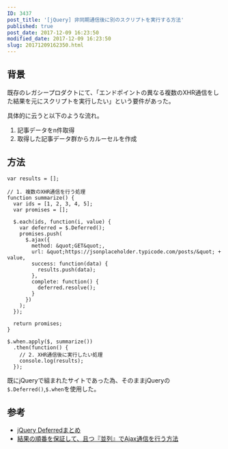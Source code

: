 ```yaml
---
ID: 3437
post_title: '[jQuery] 非同期通信後に別のスクリプトを実行する方法'
published: true
post_date: 2017-12-09 16:23:50
modified_date: 2017-12-09 16:23:50
slug: 20171209162350.html
---
```

## 背景

既存のレガシープロダクトにて、「エンドポイントの異なる複数のXHR通信をした結果を元にスクリプトを実行したい」という要件があった。

具体的に云うと以下のような流れ。

1. 記事データをn件取得
2. 取得した記事データ群からカルーセルを作成

<!--more-->

## 方法

```language-javascript
var results = [];

// 1. 複数のXHR通信を行う処理
function summarize() {
  var ids = [1, 2, 3, 4, 5];
  var promises = [];

  $.each(ids, function(i, value) {
    var deferred = $.Deferred();
    promises.push(
      $.ajax({
        method: &quot;GET&quot;,
        url: &quot;https://jsonplaceholder.typicode.com/posts/&quot; + value,
        success: function(data) {
          results.push(data);
        },
        complete: function() {
          deferred.resolve();
        }
      })
    );
  });
  
  return promises;
}

$.when.apply($, summarize())
  .then(function() {
    // 2. XHR通信後に実行したい処理
    console.log(results);
  });
```

既にjQueryで組まれたサイトであった為、そのままjQueryの`$.Deferred()`,`$.when`を使用した。

## 参考

* [jQuery Deferredまとめ](https://qiita.com/hththt/items/9f193fc10b79cdeea903)
* [結果の順番を保証して、且つ『並列』でAjax通信を行う方法](https://qiita.com/YusukeHirao/items/bca14c5f2fe4026fd4d7)